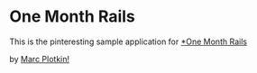 # One Month Rails

This is the pinteresting sample application for [*One Month Rails](http://onemonthrails.com)

by [Marc Plotkin!](http://marcplotkin.com)
